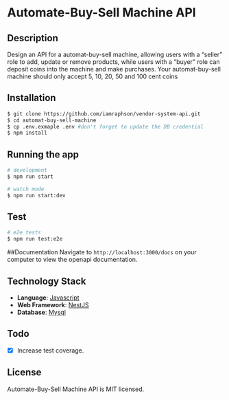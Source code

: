 # Automate-Buy-Sell Machine API
## Description

Design an API for a automat-buy-sell machine, allowing users with a “seller” role to add, update or remove products, while users with a “buyer” role can deposit coins into the machine and make purchases. Your automat-buy-sell machine should only accept 5, 10, 20, 50 and 100 cent coins

## Installation

```bash
$ git clone https://github.com/iamraphson/vendor-system-api.git
$ cd automat-buy-sell-machine
$ cp .env.exmaple .env #don't forget to update the DB credential
$ npm install
```

## Running the app

```bash
# development
$ npm run start

# watch mode
$ npm run start:dev
```

## Test

```bash
# e2e tests
$ npm run test:e2e
```

##Documentation
Navigate to  ```http://localhost:3000/docs``` on your computer to view the openapi documentation.

## Technology Stack
* **Language**: [Javascript](https://www.typescriptlang.org/)
* **Web Framework**: [NestJS](https://docs.nestjs.com)
* **Database**: [Mysql](https://www.mysql.com/)

## Todo
- [x] Increase test coverage.

## License

Automate-Buy-Sell Machine API  is MIT licensed.
